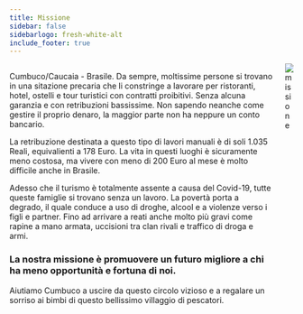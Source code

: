 ```yaml
---
title: Missione
sidebar: false
sidebarlogo: fresh-white-alt
include_footer: true
---
```


<div class="container">
  <div class="columns">
    <div class="column is-half">
      <p>
        Cumbuco/Caucaia - Brasile. Da sempre, moltissime persone si trovano in una sitazione precaria che li constringe a lavorare per ristoranti, hotel, ostelli e tour turistici con contratti proibitivi. Senza alcuna garanzia e con retribuzioni bassissime. Non sapendo neanche come gestire il proprio denaro, la maggior parte non ha neppure un conto bancario.
      </p>  
      <p>
        La retribuzione destinata a questo tipo di lavori manuali è di soli 1.035 Reali, equivalienti a 178 Euro.
        La vita in questi luoghi è sicuramente meno costosa, ma vivere con meno di 200 Euro al mese è molto difficile anche in Brasile.
      </p>
      <p>
        Adesso che il turismo è totalmente assente a causa del Covid-19, tutte queste famiglie si trovano senza un lavoro. 
        La povertà porta a degrado, il quale conduce a uso di droghe, alcool e a violenze verso i figli e partner.
        Fino ad arrivare a reati anche molto più gravi come rapine a mano armata, uccisioni tra clan rivali e traffico di droga e armi.
      </p>
      <h3>
        La nostra missione è promuovere un futuro migliore a chi ha meno opportunità e fortuna di noi.
      </h3>
      <p>
        Aiutiamo Cumbuco a uscire da questo circolo vizioso e a regalare un sorriso ai bimbi di questo bellissimo villaggio di pescatori.
      </p>
  </div>
  <div class="column is-5">
    <img src="/images/illustrations/mission.png" alt="missione">
  </div>
</div>